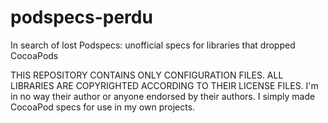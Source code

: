 # podspecs-perdu
In search of lost Podspecs: unofficial specs for libraries that dropped CocoaPods

THIS REPOSITORY CONTAINS ONLY CONFIGURATION FILES. ALL LIBRARIES ARE COPYRIGHTED ACCORDING TO THEIR LICENSE FILES. I'm in no way their author or anyone endorsed by their authors. I simply made CocoaPod specs for use in my own projects.
